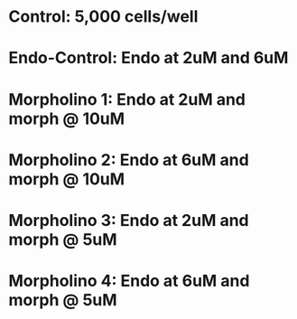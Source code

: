 # Control: 5,000 cells/well
# Endo-Control: Endo at 2uM and 6uM
# Morpholino 1: Endo at 2uM and morph @ 10uM
# Morpholino 2: Endo at 6uM and morph @ 10uM
# Morpholino 3: Endo at 2uM and morph @ 5uM
# Morpholino 4: Endo at 6uM and morph @ 5uM

